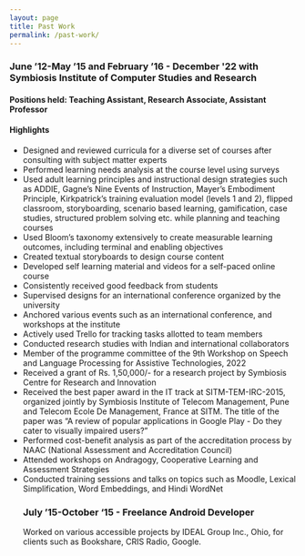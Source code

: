 ```yaml
---
layout: page
title: Past Work
permalink: /past-work/
---
```

<h3>June ’12-May ’15 and February ’16 - December '22 with 
Symbiosis Institute of Computer Studies and Research
</h3>
<h4>Positions held: Teaching Assistant, Research Associate, Assistant Professor</h4>
<h4>Highlights</h4>
<ul>
<li>Designed and reviewed curricula for a diverse set of courses after consulting with subject matter experts</li>
<li>Performed learning needs analysis at the course level using surveys</li>
<li>Used adult learning principles and instructional design strategies such as ADDIE, Gagne’s Nine Events of Instruction, Mayer’s Embodiment Principle, Kirkpatrick’s training evaluation model (levels 1 and 2), flipped classroom, storyboarding, scenario based learning, gamification, case studies, structured problem solving etc. while planning and teaching courses</li>
<li>Used Bloom’s taxonomy extensively to create measurable learning outcomes, including terminal and enabling objectives</li>
<li>Created textual storyboards to design course content</li>
<li>Developed self learning material and videos for a self-paced online course</li>
<li>Consistently received good feedback from students</li>
<li>Supervised designs for an international conference organized by the university</li>
<li>Anchored various events such as an international conference, and workshops at the institute</li>
<li>Actively used Trello for tracking tasks allotted to team members</li>
<li>Conducted research studies with Indian and international collaborators</li>
<li>Member of the programme committee of the 9th Workshop on Speech and Language Processing for Assistive Technologies, 2022</li>
<li>Received a grant of Rs. 1,50,000/- for a research project by Symbiosis Centre for Research and Innovation</li>
<li>Received the best paper award in the IT track at SITM-TEM-IRC-2015, organized jointly by Symbiosis Institute of Telecom Management, Pune and Telecom Ecole De Management, France at SITM. The title of the paper was “A review of popular applications in Google Play - Do they cater to visually impaired users?”
<li>Performed cost-benefit analysis as part of the accreditation process by NAAC (National Assessment and Accreditation Council)</li>
<li>Attended workshops on Andragogy, Cooperative Learning and Assessment Strategies</li>
<li>Conducted training sessions and talks on topics such as Moodle, Lexical Simplification, Word Embeddings, and Hindi WordNet</li>


<h3>July ’15-October ‘15 - 
Freelance Android Developer</h3>
Worked on various accessible projects by IDEAL Group Inc., Ohio, for clients such as Bookshare, CRIS Radio, Google.




[jekyll-organization]: https://github.com/jekyll
